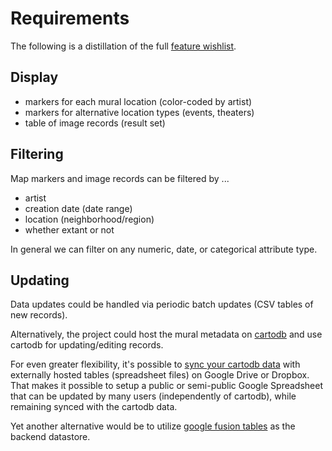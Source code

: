 # Requirements

The following is a distillation of the full [feature wishlist](https://docs.google.com/document/d/1H4wqqPB85Xbm7w-PLNK3vQJEP7w5Ux0YfVOeBMQavMA/edit).


## Display

* markers for each mural location (color-coded by artist)
* markers for alternative location types (events, theaters) 
* table of image records (result set)


## Filtering

Map markers and image records can be filtered by ...
* artist
* creation date (date range)
* location (neighborhood/region)
* whether extant or not

In general we can filter on any numeric, date, or categorical attribute type.


## Updating

Data updates could be handled via periodic batch updates (CSV tables of new records).

Alternatively, the project could host the mural metadata on [cartodb](http://docs.cartodb.com/cartodb-editor.html) and use cartodb for updating/editing records.

For even greater flexibility, it's possible to [sync your cartodb data](http://docs.cartodb.com/cartodb-editor.html#syncing-tables) with externally hosted tables (spreadsheet files) on Google Drive or Dropbox.  That makes it possible to setup a public or semi-public Google Spreadsheet that can be updated by many users (independently of cartodb), while remaining synced with the cartodb data.

Yet another alternative would be to utilize [google fusion tables](http://tables.googlelabs.com) as the backend datastore.
